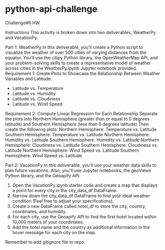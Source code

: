 # python-api-challenge
Challenge#6 HW


Instructions
This activity is broken down into two deliverables, WeatherPy and VacationPy.

Part 1: WeatherPy
In this deliverable, you'll create a Python script to visualize the weather of over 500 cities of varying distances from the equator. 
You'll use the citipy Python library, the OpenWeatherMap API, and your problem-solving skills to create a representative model of weather across cities in the WeatherPy.ipynb Jupyter notebook provided.
Requirement 1: Create Plots to Showcase the Relationship Between Weather Variables and Latitude:
- Latitude vs. Temperature
- Latitude vs. Humidity
- Latitude vs. Cloudiness
- Latitude vs. Wind Speed
 
Requirement 2: Compute Linear Regression for Each Relationship
Separate the plots into Northern Hemisphere (greater than or equal to 0 degrees latitude) and Southern Hemisphere (less than 0 degrees latitude)
Then create the following plots:
Northern Hemisphere: Temperature vs. Latitude
Southern Hemisphere: Temperature vs. Latitude
Northern Hemisphere: Humidity vs. Latitude
Southern Hemisphere: Humidity vs. Latitude
Northern Hemisphere: Cloudiness vs. Latitude
Southern Hemisphere: Cloudiness vs. Latitude
Northern Hemisphere: Wind Speed vs. Latitude
Southern Hemisphere: Wind Speed vs. Latitude

Part 2: VacationPy
In this deliverable, you'll use your weather data skills to plan future vacations. Also, you'll use Jupyter notebooks, the geoViews Python library, and the Geoapify API.
1. Open the VacationPy.ipynb starter code and create a map that displays a point for every city in the city_data_df DataFrame.
2. Narrow down the city_data_df DataFrame to find your ideal weather condition (Feel free to adjust your specifications).
3. Create a new DataFrame called hotel_df to store the city, country, coordinates, and humidity.
4. For each city, use the Geoapify API to find the first hotel located within 10,000 meters of your coordinates.
5. Add the hotel name and the country as additional information in the hover message for each city on the map.

Remember to add gitignore file to repo. 
